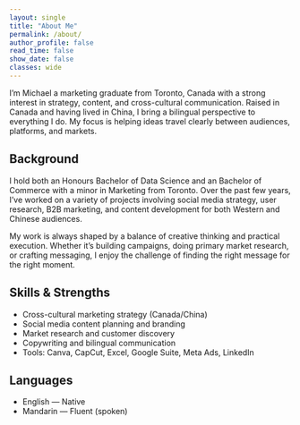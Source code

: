```yaml
---
layout: single
title: "About Me"
permalink: /about/
author_profile: false
read_time: false
show_date: false
classes: wide
---
```


I’m Michael a marketing graduate from Toronto, Canada with a strong interest in strategy, content, and cross-cultural communication. Raised in Canada and having lived in China, I bring a bilingual perspective to everything I do. My focus is helping ideas travel clearly between audiences, platforms, and markets.

## Background

I hold both an Honours Bachelor of Data Science and an Bachelor of Commerce with a minor in Marketing from Toronto. Over the past few years, I’ve worked on a variety of projects involving social media strategy, user research, B2B marketing, and content development for both Western and Chinese audiences.

My work is always shaped by a balance of creative thinking and practical execution. Whether it’s building campaigns, doing primary market research, or crafting messaging, I enjoy the challenge of finding the right message for the right moment.

## Skills & Strengths

- Cross-cultural marketing strategy (Canada/China)
- Social media content planning and branding
- Market research and customer discovery
- Copywriting and bilingual communication
- Tools: Canva, CapCut, Excel, Google Suite, Meta Ads, LinkedIn

## Languages

- English — Native
- Mandarin — Fluent (spoken)

